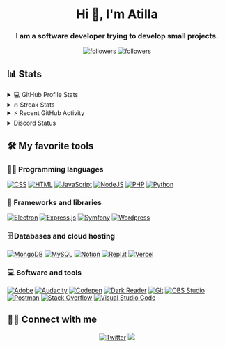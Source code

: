 <h1 align="center">Hi 👋, I'm Atilla</h1>
<h3 align="center">I am a software developer trying to develop small projects.</h3>

<p align="center">
  <a href="https://twitter.com/Albay__SIMSEK">
    <img alt="followers" title="Follow me on Twitter" src="https://img.shields.io/twitter/follow/Albay__SIMSEK?color=55960c&labelColor=488207&label=Follow&logo=twitter&logoColor=white&style=for-the-badge"/></a>
  <a href="https://github.com/atillakurtulussimsek">
    <img alt="followers" title="Follow me on Github" src="https://img.shields.io/github/followers/atillakurtulussimsek?color=236ad3&labelColor=1155ba&style=for-the-badge&logo=github&label=Follow"/></a>
</p>

## 📊 Stats

<details> 
  <summary>💻 GitHub Profile Stats</summary>
  <br/>
  <center>
  <img src="https://github-readme-stats.vercel.app/api?username=atillakurtulussimsek&show_icons=true&theme=dark&locale=en" alt="atillakurtulussimsek" />
  <img src="https://github-readme-stats.vercel.app/api/top-langs?username=atillakurtulussimsek&show_icons=true&theme=dark&locale=en&layout=compact" alt="atillakurtulussimsek" />
  </center>
  <br>
  <b>Note:</b> Top languages is only a metric of the languages my public code consists of and doesn't reflect experience or skill level.
  <br>
</details>
<details> 
  <summary>🔥 Streak Stats</summary>
  <br/>
   <p align="center">
  <a href="https://github.com/atillakurtulussimsek">
    <img title="🔥 Get streak stats for your profile at git.io/streak-stats" alt="DenverCoder1's streak" src="https://github-readme-streak-stats.herokuapp.com/?user=atillakurtulussimsek&theme=monokai-metallian&hide_border=true"/>
  </a>
</p>
</details>
<details>
  <summary>⚡ Recent GitHub Activity</summary>
  <br/>
<img alt="AlbaySIMSEK's Activity Graph" src="https://activity-graph.herokuapp.com/graph?username=atillakurtulussimsek&bg_color=1F222E&color=F8D866&line=F85D7F&point=FFFFFF&hide_border=true"/>
</details>
<details>
 <summary>Discord Status</summary>
 [![Discord Presence](https://lanyard-profile-readme.vercel.app/api/432476132609228800)](https://discord.com/users/432476132609228800)
</details>

## 🛠️ My favorite tools

### 👨‍💻 Programming languages

<p>
    <a href="https://github.com/search?q=user%3ADenverCoder1+is%3Arepo+language%3Acss"><img alt="CSS" src="https://img.shields.io/badge/CSS%20-%231572B6.svg?logo=css3&logoColor=white"></a>
    <a href="https://github.com/search?q=user%3ADenverCoder1+is%3Arepo+language%3Ahtml"><img alt="HTML" src="https://img.shields.io/badge/HTML%20-%23E34F26.svg?logo=html5&logoColor=white"></a>
    <a href="https://github.com/search?q=user%3ADenverCoder1+is%3Arepo+language%3Ajavascript"><img alt="JavaScript" src="https://img.shields.io/badge/JavaScript%20-%23F7DF1E.svg?logo=javascript&logoColor=black"></a>
    <a href="https://github.com/search?q=user%3ADenverCoder1+is%3Arepo+language%3Ajavascript"><img alt="NodeJS" src="https://img.shields.io/badge/Node.js%20-%2343853D.svg?logo=node.js&logoColor=white"></a>
    <a href="https://github.com/search?q=user%3ADenverCoder1+is%3Arepo+language%3Aphp"><img alt="PHP" src="https://img.shields.io/badge/PHP-%23777BB4.svg?logo=php&logoColor=white"></a>
    <a href="https://github.com/search?q=user%3ADenverCoder1+is%3Arepo+language%3Apython"><img alt="Python" src="https://img.shields.io/badge/Python%20-%2314354C.svg?logo=python&logoColor=white"></a>
</p>

### 🧰 Frameworks and libraries

<p>
    <a href="#"><img alt="Electron" src="https://img.shields.io/badge/Electron%20-%2320232e.svg?logo=electron&logoColor=white"></a>
    <a href="#"><img alt="Express.js" src="https://img.shields.io/badge/Express.js%20-%23404d59.svg?logo=express&logoColor=white"></a>
    <a href="#"><img alt="Symfony" src="https://img.shields.io/badge/Symfony%20-%23111111.svg?logo=symfony&logoColor=white"></a>
    <a href="#"><img alt="Wordpress" src="https://img.shields.io/badge/Wordpress-21759B?logo=wordpress&logoColor=white"></a>
</p>

### 🗄️ Databases and cloud hosting

<p>
    <a href="#"><img alt="MongoDB" src ="https://img.shields.io/badge/MongoDB-%234ea94b.svg?logo=mongodb&logoColor=white"></a>
    <a href="#"><img alt="MySQL" src="https://img.shields.io/badge/MySQL-%2300f.svg?logo=mysql&logoColor=white"></a>
    <a href="#"><img alt="Notion" src="https://img.shields.io/badge/Notion%20-%23010101.svg?logo=notion&logoColor=white"></a>
    <a href="#"><img alt="Repl.it" src="https://img.shields.io/badge/Repl.it%20-%230D101E.svg?logo=Repl.it&logoColor=white"></a>
    <a href="#"><img alt="Vercel" src="https://img.shields.io/badge/Vercel%20-%23000000.svg?logo=vercel&logoColor=white"></a>
</p>

### 💻 Software and tools

<p>
    <a href="#"><img alt="Adobe" src="https://img.shields.io/badge/Adobe%20-%23FF0000.svg?logo=adobe&logoColor=white"></a>
    <a href="#"><img alt="Audacity" src="https://img.shields.io/badge/-Audacity-0000CC?logo=audacity&logoColor=white"></a>
    <a href="#"><img alt="Codepen" src="https://img.shields.io/badge/Codepen-000000.svg?logo=codepen&logoColor=white"></a>
    <a href="#"><img alt="Dark Reader" src="https://img.shields.io/badge/-Dark%20Reader-141E24?logo=dark-reader&logoColor=white"></a>
    <a href="#"><img alt="Git" src="https://img.shields.io/badge/Git%20-%23F05033.svg?logo=git&logoColor=white"></a>
    <a href="#"><img alt="OBS Studio" src="https://img.shields.io/badge/-OBS%20Studio-302E31?logo=obs-studio&logoColor=white"></a>
    <a href="#"><img alt="Postman" src="https://img.shields.io/badge/Postman-FF6C37?logo=postman&logoColor=white"></a>
    <a href="#"><img alt="Stack Overflow" src="https://img.shields.io/badge/-Stack%20Overflow-FE7A16?logo=stack-overflow&logoColor=white"></a>
    <a href="#"><img alt="Visual Studio Code" src="https://img.shields.io/badge/Visual%20Studio%20Code-0078d7.svg?logo=visual-studio-code&logoColor=white"></a>
</p>

## 🙋‍♂️ Connect with me

<!-- Badges template - https://github.com/badges/shields -->
<p align="center">
  <a href="https://twitter.com/Albay__SIMSEK"><img alt="Twitter" title="Twitter" src="https://img.shields.io/badge/-Twitter-1DA1F2?style=for-the-badge&logo=twitter&logoColor=white"/></a>
  <a href="https://discord.gg/bnJ4YGt" alt="Dev Pro Tips Discussion & Support Server"><img src="https://img.shields.io/badge/-Discord-7289DA?style=for-the-badge&logoColor=white&logo=discord"/></a>
</p>
